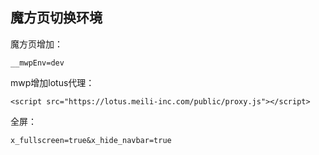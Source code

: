 ## 魔方页切换环境


魔方页增加：

`__mwpEnv=dev`


mwp增加lotus代理：

```
<script src="https://lotus.meili-inc.com/public/proxy.js"></script>

```


全屏：

`x_fullscreen=true&x_hide_navbar=true`

